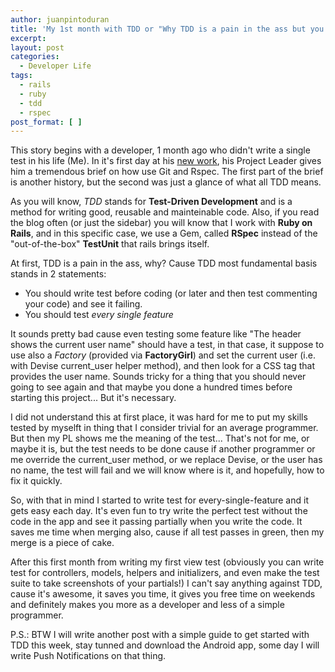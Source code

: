 ```yaml
---
author: juanpintoduran
title: 'My 1st month with TDD or "Why TDD is a pain in the ass but you should learn and use it anyway"'
excerpt:
layout: post
categories:
  - Developer Life
tags:
  - rails
  - ruby
  - tdd
  - rspec
post_format: [ ]
---
```


This story begins with a developer, 1 month ago who didn't write a single test in his life (Me). In it's first day at his [new work](http://acid.cl), his Project Leader gives him a tremendous brief on how use Git and Rspec. The first part of the brief is another history, but the second was just a glance of what all TDD means.

As you will know, *TDD* stands for **Test-Driven Development** and is a method for writing good, reusable and mainteinable code. Also, if you read the blog often (or just the sidebar) you will know that I work with **Ruby on Rails**, and in this specific case, we use a Gem, called **RSpec** instead of the "out-of-the-box" **TestUnit** that rails brings itself.

At first, TDD is a pain in the ass, why? Cause TDD most fundamental basis stands in 2 statements:

+ You should write test before coding (or later and then test commenting your code) and see it failing.
+ You should test *every single feature*

It sounds pretty bad cause even testing some feature like "The header shows the current user name" should have a test, in that case, it suppose to use also a *Factory* (provided via **FactoryGirl**) and set the current user (i.e. with Devise current_user helper method), and then look for a CSS tag that provides the user name. Sounds tricky for a thing that you should never going to see again and that maybe you done a hundred times before starting this project... But it's necessary.

I did not understand this at first place, it was hard for me to put my skills tested by myselft in thing that I consider trivial for an average programmer. But then my PL shows me the meaning of the test... That's not for me, or maybe it is, but the test needs to be done cause if another programmer or me override the current_user method, or we replace Devise, or the user has no name, the test will fail and we will know where is it, and hopefully, how to fix it quickly.

So, with that in mind I started to write test for every-single-feature and it gets easy each day. It's even fun to try write the perfect test without the code in the app and see it passing partially when you write the code. It saves me time when merging also, cause if all test passes in green, then my merge is a piece of cake.

After this first month from writing my first view test (obviously you can write test for controllers, models, helpers and initializers, and even make the test suite to take screenshots of your partials!) I can't say anything against TDD, cause it's awesome, it saves you time, it gives you free time on weekends and definitely makes you more as a developer and less of a simple programmer.

P.S.: BTW I will write another post with a simple guide to get started with TDD this week, stay tunned and download the Android app, some day I will write Push Notifications on that thing.